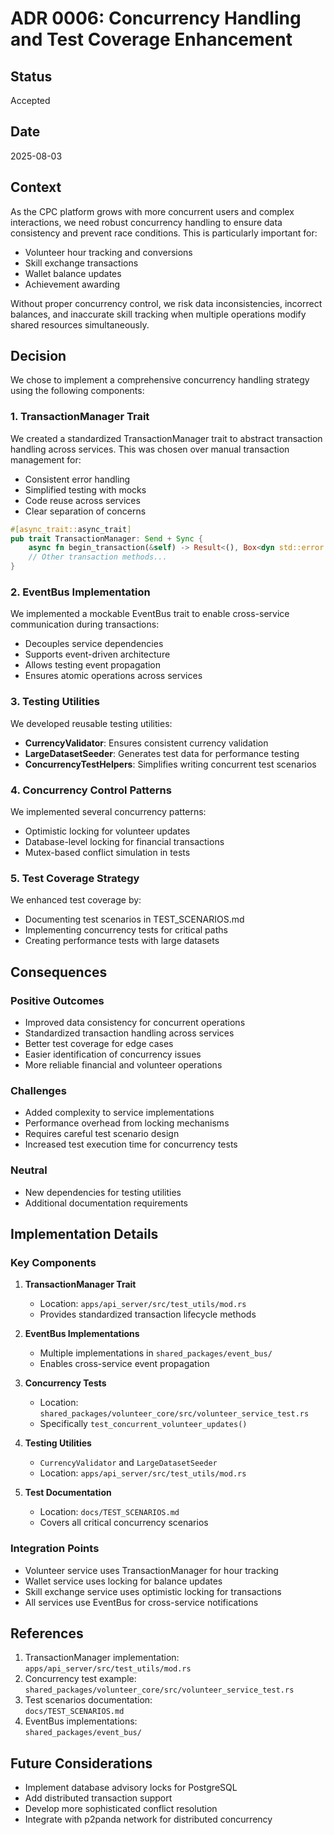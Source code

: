 # ADR 0006: Concurrency Handling and Test Coverage Enhancement

## Status
Accepted

## Date
2025-08-03

## Context
As the CPC platform grows with more concurrent users and complex interactions, we need robust concurrency handling to ensure data consistency and prevent race conditions. This is particularly important for:
- Volunteer hour tracking and conversions
- Skill exchange transactions
- Wallet balance updates
- Achievement awarding

Without proper concurrency control, we risk data inconsistencies, incorrect balances, and inaccurate skill tracking when multiple operations modify shared resources simultaneously.

## Decision
We chose to implement a comprehensive concurrency handling strategy using the following components:

### 1. TransactionManager Trait
We created a standardized TransactionManager trait to abstract transaction handling across services. This was chosen over manual transaction management for:
- Consistent error handling
- Simplified testing with mocks
- Code reuse across services
- Clear separation of concerns

```rust
#[async_trait::async_trait]
pub trait TransactionManager: Send + Sync {
    async fn begin_transaction(&self) -> Result<(), Box<dyn std::error::Error + Send + Sync>>;
    // Other transaction methods...
}
```

### 2. EventBus Implementation
We implemented a mockable EventBus trait to enable cross-service communication during transactions:
- Decouples service dependencies
- Supports event-driven architecture
- Allows testing event propagation
- Ensures atomic operations across services

### 3. Testing Utilities
We developed reusable testing utilities:
- **CurrencyValidator**: Ensures consistent currency validation
- **LargeDatasetSeeder**: Generates test data for performance testing
- **ConcurrencyTestHelpers**: Simplifies writing concurrent test scenarios

### 4. Concurrency Control Patterns
We implemented several concurrency patterns:
- Optimistic locking for volunteer updates
- Database-level locking for financial transactions
- Mutex-based conflict simulation in tests

### 5. Test Coverage Strategy
We enhanced test coverage by:
- Documenting test scenarios in TEST_SCENARIOS.md
- Implementing concurrency tests for critical paths
- Creating performance tests with large datasets

## Consequences

### Positive Outcomes
- Improved data consistency for concurrent operations
- Standardized transaction handling across services
- Better test coverage for edge cases
- Easier identification of concurrency issues
- More reliable financial and volunteer operations

### Challenges
- Added complexity to service implementations
- Performance overhead from locking mechanisms
- Requires careful test scenario design
- Increased test execution time for concurrency tests

### Neutral
- New dependencies for testing utilities
- Additional documentation requirements

## Implementation Details

### Key Components
1. **TransactionManager Trait**
   - Location: `apps/api_server/src/test_utils/mod.rs`
   - Provides standardized transaction lifecycle methods

2. **EventBus Implementations**
   - Multiple implementations in `shared_packages/event_bus/`
   - Enables cross-service event propagation

3. **Concurrency Tests**
   - Location: `shared_packages/volunteer_core/src/volunteer_service_test.rs`
   - Specifically `test_concurrent_volunteer_updates()`

4. **Testing Utilities**
   - `CurrencyValidator` and `LargeDatasetSeeder`
   - Location: `apps/api_server/src/test_utils/mod.rs`

5. **Test Documentation**
   - Location: `docs/TEST_SCENARIOS.md`
   - Covers all critical concurrency scenarios

### Integration Points
- Volunteer service uses TransactionManager for hour tracking
- Wallet service uses locking for balance updates
- Skill exchange service uses optimistic locking for transactions
- All services use EventBus for cross-service notifications

## References
1. TransactionManager implementation:  
   `apps/api_server/src/test_utils/mod.rs`
2. Concurrency test example:  
   `shared_packages/volunteer_core/src/volunteer_service_test.rs`
3. Test scenarios documentation:  
   `docs/TEST_SCENARIOS.md`
4. EventBus implementations:  
   `shared_packages/event_bus/`

## Future Considerations
- Implement database advisory locks for PostgreSQL
- Add distributed transaction support
- Develop more sophisticated conflict resolution
- Integrate with p2panda network for distributed concurrency